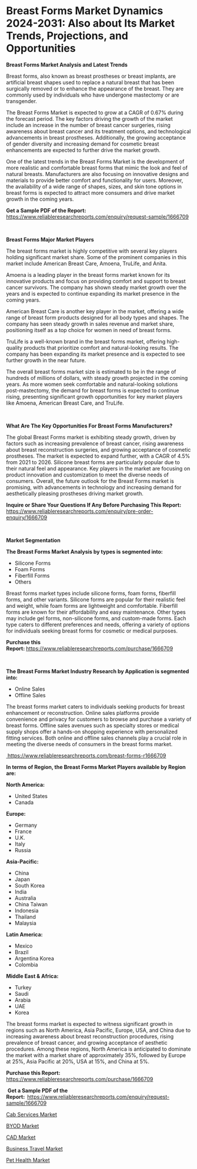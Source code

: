 <p><h1>Breast Forms Market Dynamics 2024-2031: Also about Its Market Trends, Projections, and Opportunities</h1></p><p><strong>Breast Forms Market Analysis and Latest Trends</strong></p>
<p><p>Breast forms, also known as breast prostheses or breast implants, are artificial breast shapes used to replace a natural breast that has been surgically removed or to enhance the appearance of the breast. They are commonly used by individuals who have undergone mastectomy or are transgender.</p><p>The Breast Forms Market is expected to grow at a CAGR of 0.67% during the forecast period. The key factors driving the growth of the market include an increase in the number of breast cancer surgeries, rising awareness about breast cancer and its treatment options, and technological advancements in breast prostheses. Additionally, the growing acceptance of gender diversity and increasing demand for cosmetic breast enhancements are expected to further drive the market growth.</p><p>One of the latest trends in the Breast Forms Market is the development of more realistic and comfortable breast forms that mimic the look and feel of natural breasts. Manufacturers are also focusing on innovative designs and materials to provide better comfort and functionality for users. Moreover, the availability of a wide range of shapes, sizes, and skin tone options in breast forms is expected to attract more consumers and drive market growth in the coming years.</p></p>
<p><strong>Get a Sample PDF of the Report:&nbsp;</strong> <a href="https://www.reliableresearchreports.com/enquiry/request-sample/1666709">https://www.reliableresearchreports.com/enquiry/request-sample/1666709</a></p>
<p>&nbsp;</p>
<p><strong>Breast Forms Major Market Players</strong></p>
<p><p>The breast forms market is highly competitive with several key players holding significant market share. Some of the prominent companies in this market include American Breast Care, Amoena, TruLife, and Anita.</p><p>Amoena is a leading player in the breast forms market known for its innovative products and focus on providing comfort and support to breast cancer survivors. The company has shown steady market growth over the years and is expected to continue expanding its market presence in the coming years.</p><p>American Breast Care is another key player in the market, offering a wide range of breast form products designed for all body types and shapes. The company has seen steady growth in sales revenue and market share, positioning itself as a top choice for women in need of breast forms.</p><p>TruLife is a well-known brand in the breast forms market, offering high-quality products that prioritize comfort and natural-looking results. The company has been expanding its market presence and is expected to see further growth in the near future.</p><p>The overall breast forms market size is estimated to be in the range of hundreds of millions of dollars, with steady growth projected in the coming years. As more women seek comfortable and natural-looking solutions post-mastectomy, the demand for breast forms is expected to continue rising, presenting significant growth opportunities for key market players like Amoena, American Breast Care, and TruLife.</p></p>
<p>&nbsp;</p>
<p><strong>What Are The Key Opportunities For Breast Forms Manufacturers?</strong></p>
<p><p>The global Breast Forms market is exhibiting steady growth, driven by factors such as increasing prevalence of breast cancer, rising awareness about breast reconstruction surgeries, and growing acceptance of cosmetic prostheses. The market is expected to expand further, with a CAGR of 4.5% from 2021 to 2026. Silicone breast forms are particularly popular due to their natural feel and appearance. Key players in the market are focusing on product innovation and customization to meet the diverse needs of consumers. Overall, the future outlook for the Breast Forms market is promising, with advancements in technology and increasing demand for aesthetically pleasing prostheses driving market growth.</p></p>
<p><strong>Inquire or Share Your Questions If Any Before Purchasing This Report:</strong> <a href="https://www.reliableresearchreports.com/enquiry/pre-order-enquiry/1666709">https://www.reliableresearchreports.com/enquiry/pre-order-enquiry/1666709</a></p>
<p>&nbsp;</p>
<p><strong>Market Segmentation</strong></p>
<p><strong>The Breast Forms Market Analysis by types is segmented into:</strong></p>
<p><ul><li>Silicone Forms</li><li>Foam Forms</li><li>Fiberfill Forms</li><li>Others</li></ul></p>
<p><p>Breast forms market types include silicone forms, foam forms, fiberfill forms, and other variants. Silicone forms are popular for their realistic feel and weight, while foam forms are lightweight and comfortable. Fiberfill forms are known for their affordability and easy maintenance. Other types may include gel forms, non-silicone forms, and custom-made forms. Each type caters to different preferences and needs, offering a variety of options for individuals seeking breast forms for cosmetic or medical purposes.</p></p>
<p><strong>Purchase this Report:&nbsp;</strong><a href="https://www.reliableresearchreports.com/purchase/1666709">https://www.reliableresearchreports.com/purchase/1666709</a></p>
<p>&nbsp;</p>
<p><strong>The Breast Forms Market Industry Research by Application is segmented into:</strong></p>
<p><ul><li>Online Sales</li><li>Offline Sales</li></ul></p>
<p><p>The breast forms market caters to individuals seeking products for breast enhancement or reconstruction. Online sales platforms provide convenience and privacy for customers to browse and purchase a variety of breast forms. Offline sales avenues such as specialty stores or medical supply shops offer a hands-on shopping experience with personalized fitting services. Both online and offline sales channels play a crucial role in meeting the diverse needs of consumers in the breast forms market.</p></p>
<p><a href="https://www.reliableresearchreports.com/breast-forms-r1666709">&nbsp;https://www.reliableresearchreports.com/breast-forms-r1666709</a></p>
<p><strong>In terms of Region, the Breast Forms Market Players available by Region are:</strong></p>
<p>
    <p> <strong> North America: </strong>
        <ul>
            <li>United States</li>
            <li>Canada</li>
        </ul>
        </p> 
    <p> <strong> Europe: </strong>
        <ul>
            <li>Germany</li>
            <li>France</li>
            <li>U.K.</li>
            <li>Italy</li>
            <li>Russia</li>
        </ul>
        </p> 
    <p> <strong> Asia-Pacific: </strong>
        <ul>
            <li>China</li>
            <li>Japan</li>
            <li>South Korea</li>
            <li>India</li>
            <li>Australia</li>
            <li>China Taiwan</li>
            <li>Indonesia</li>
            <li>Thailand</li>
            <li>Malaysia</li>
        </ul>
        </p> 
    <p> <strong> Latin America: </strong>
        <ul>
            <li>Mexico</li>
            <li>Brazil</li>
            <li>Argentina Korea</li>
            <li>Colombia</li>
        </ul>
        </p> 
    <p> <strong> Middle East & Africa: </strong>
        <ul>
            <li>Turkey</li>
            <li>Saudi</li>
            <li>Arabia</li>
            <li>UAE</li>
            <li>Korea</li>
        </ul>
    </p>
    </p>
<p><p>The breast forms market is expected to witness significant growth in regions such as North America, Asia Pacific, Europe, USA, and China due to increasing awareness about breast reconstruction procedures, rising prevalence of breast cancer, and growing acceptance of aesthetic procedures. Among these regions, North America is anticipated to dominate the market with a market share of approximately 35%, followed by Europe at 25%, Asia Pacific at 20%, USA at 15%, and China at 5%.</p></p>
<p><strong>Purchase this Report: </strong><a href="https://www.reliableresearchreports.com/purchase/1666709">https://www.reliableresearchreports.com/purchase/1666709</a></p>
<p>&nbsp;<strong>Get a Sample PDF of the Report:&nbsp;&nbsp;</strong><a href="https://www.reliableresearchreports.com/enquiry/request-sample/1666709">https://www.reliableresearchreports.com/enquiry/request-sample/1666709</a></p>
<p><strong></strong></p>
<p><p><a href="https://github.com/qqkvdkuc33/Market-Research-Report-List-1/blob/main/cab-services-market.md">Cab Services Market</a></p><p><a href="https://github.com/eugeneKim6262/Market-Research-Report-List-1/blob/main/byod-market.md">BYOD Market</a></p><p><a href="https://github.com/pizolina/Market-Research-Report-List-5/blob/main/cad-market.md">CAD Market</a></p><p><a href="https://github.com/markmellon1/Market-Research-Report-List-1/blob/main/business-travel-market.md">Business Travel Market</a></p><p><a href="https://github.com/tamvrosiya/Market-Research-Report-List-5/blob/main/pet-health-market.md">Pet Health Market</a></p></p>